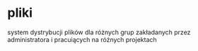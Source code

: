 # pliki
system dystrybucji plików dla różnych grup zakładanych przez administratora i pracuiących na różnych projektach 

